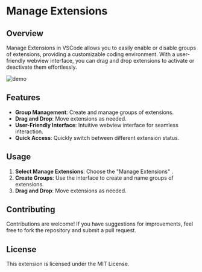 # Manage Extensions

## Overview
Manage Extensions in VSCode allows you to easily enable or disable groups of extensions, providing a customizable coding environment. With a user-friendly webview interface, you can drag and drop extensions to activate or deactivate them effortlessly.

![demo](demo.gif)

## Features
- **Group Management**: Create and manage groups of extensions.
- **Drag and Drop**: Move extensions as needed.
- **User-Friendly Interface**: Intuitive webview interface for seamless interaction.
- **Quick Access**: Quickly switch between different extension status.

## Usage
1. **Select Manage Extensions**: Choose the "Manage Extensions" .
1. **Create Groups**: Use the interface to create and name groups of extensions.
1. **Drag and Drop**: Move extensions as needed.

## Contributing
Contributions are welcome! If you have suggestions for improvements, feel free to fork the repository and submit a pull request.

## License
This extension is licensed under the MIT License.
